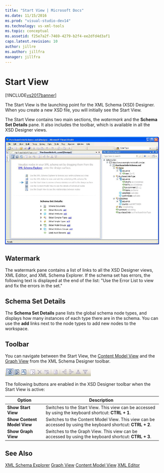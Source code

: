 ```yaml
---
title: "Start View | Microsoft Docs"
ms.date: 11/15/2016
ms.prod: "visual-studio-dev14"
ms.technology: vs-xml-tools
ms.topic: conceptual
ms.assetid: f25e7a2f-7469-4279-b2f4-ee2dfd4d3af1
caps.latest.revision: 10
author: jillre
ms.author: jillfra
manager: jillfra
---
```

# Start View
[!INCLUDE[vs2017banner](../includes/vs2017banner.md)]

The Start View is the launching point for the XML Schema (XSD) Designer. When you create a new XSD file, you will initially see the Start View.

 The Start View contains two main sections, the *watermark* and the **Schema Set Details** pane. It also includes the toolbar, which is available in all the XSD Designer views.

 ![XML Schema Designer Start View](../xml-tools/media/xsddesigner-startview.gif "XSDDesigner_StartView")

## Watermark
 The watermark pane contains a list of links to all the XSD Designer views, XML Editor, and XML Schema Explorer. If the schema set has errors, the following text is displayed at the end of the list: "Use the Error List to view and fix the errors in the set."

## Schema Set Details
 The **Schema Set Details** pane lists the global schema node types, and displays how many instances of each type there are in the schema. You can use the **add** links next to the node types to add new nodes to the workspace.

## Toolbar
 You can navigate between the Start View, the [Content Model View](../xml-tools/content-model-view.md) and the [Graph View](../xml-tools/graph-view.md) from the XML Schema Designer toolbar.

 ![XML Schema Designer Toolbar](../xml-tools/media/xsdstartviewtoolbar.gif "XSDStartViewToolbar")

 The following buttons are enabled in the XSD Designer toolbar when the Start View is active:

|Option|Description|
|------------|-----------------|
|**Show Start View**|Switches to the Start View. This view can be accessed by using the keyboard shortcut: **CTRL + 1**.|
|**Show Content Model View**|Switches to the Content Model View. This view can be accessed by using the keyboard shortcut: **CTRL + 2**.|
|**Show Graph View**|Switches to the Graph View. This view can be accessed by using the keyboard shortcut: **CTRL + 3**.|

## See Also
 [XML Schema Explorer](../xml-tools/xml-schema-explorer.md)
 [Graph View](../xml-tools/graph-view.md)
 [Content Model View](../xml-tools/content-model-view.md)
 [XML Editor](../xml-tools/xml-editor.md)

